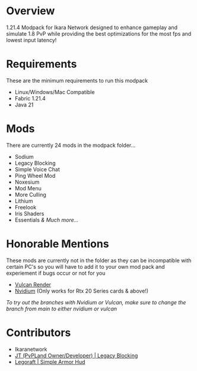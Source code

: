 # Overview
1.21.4 Modpack for Ikara Network designed to enhance gameplay and simulate 1.8 PvP while providing the best optimizations for the most fps and lowest input latency!

# Requirements
These are the minimum requirements to run this modpack

- Linux/Windows/Mac Compatible
- Fabric 1.21.4
- Java 21

# Mods
There are currently 24 mods in the modpack folder...

- Sodium
- Legacy Blocking
- Simple Voice Chat
- Ping Wheel Mod
- Noxesium
- Mod Menu
- More Culling
- Lithium
- Freelook
- Iris Shaders
- Essentials
 *& Much more...*

# Honorable Mentions
These mods are currently not in the folder as they can be incompatible with certain PC's so you will have to add it to your own mod pack and experiement if bugs occur or not for you

- [Vulcan Render](https://modrinth.com/mod/vulkanmod)
- [Nvidium](https://modrinth.com/mod/nvidium) (Only works for Rtx 20 Series cards & above!)

*To try out the branches with Nvidium or Vulcan, make sure to change the branch from main to either nvidium or vulcan*

# Contributors
- Ikaranetwork
- [JT (PvPLand Owner/Developer) | Legacy Blocking](https://github.com/PvPLand/LegacyBlocking)
- [Legoraft | Simple Armor Hud](https://github.com/legoraft/simple-armor-hud)
